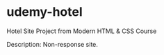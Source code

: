 # udemy-hotel
Hotel Site Project from Modern HTML &amp; CSS Course

Description:
Non-response site.
